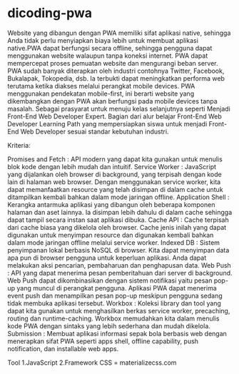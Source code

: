 # dicoding-pwa

Website yang dibangun dengan PWA memiliki sifat aplikasi native, sehingga Anda tidak perlu menyiapkan biaya lebih untuk membuat aplikasi native.PWA dapat berfungsi secara offline, sehingga pengguna dapat menggunakan website walaupun tanpa koneksi internet.
PWA dapat mempercepat proses pemuatan website dan mengurangi beban server. PWA sudah banyak diterapkan oleh industri contohnya Twitter, Facebook, Bukalapak, Tokopedia, dsb. Ia terbukti dapat meningkatkan performa web terutama ketika diakses melalui perangkat mobile devices.
PWA menggunakan pendekatan mobile-first, ini berarti website yang dikembangkan dengan PWA akan berfungsi pada mobile devices tanpa masalah. Sebagai prasyarat untuk menuju kelas selanjutnya seperti Menjadi Front-End Web Developer Expert. Bagian dari alur belajar Front-End Web Developer Learning Path yang mempersiapkan siswa untuk menjadi Front-End Web Developer sesuai standar kebutuhan industri.

Kriteria:

Promises and Fetch : API modern yang dapat kita gunakan untuk menulis blok kode dengan lebih mudah dan intuitif.
Service Worker : JavaScript yang dijalankan oleh browser di background, yang terpisah dengan kode lain di halaman web browser. Dengan menggunakan service worker, kita dapat memanfaatkan resource yang telah disimpan di dalam cache untuk ditampilkan kembali bahkan dalam mode jaringan offline.
Application Shell : Kerangka antarmuka aplikasi yang dibangun oleh beberapa komponen halaman dan aset lainnya. Ia disimpan lebih dahulu di dalam cache sehingga dapat tampil secara instan saat aplikasi dibuka.
Cache API : Cache terpisah dari cache biasa yang dikelola oleh browser. Cache jenis inilah yang dapat digunakan untuk menyimpan resource dan digunakan kembali bahkan dalam mode jaringan offline melalui service worker.
Indexed DB : Sistem penyimpanan lokal berbasis NoSQL di browser. Kita dapat menyimpan data apa pun di browser pengguna untuk keperluan aplikasi. Anda dapat melakukan aksi pencarian, pembaharuan dan penghapusan data.
Web Push : API yang dapat menerima pesan pemberitahuan dari server di background. Web Push dapat dikombinasikan dengan sistem notifikasi yaitu pesan pop-up yang muncul di perangkat pengguna. Aplikasi PWA dapat menerima event push dan menampilkan pesan pop-up meskipun pengguna sedang tidak membuka aplikasi tersebut.
Workbox : Koleksi library dan tool yang dapat kita gunakan untuk menghasilkan berkas service worker, precaching, routing dan runtime-caching. Workbox memudahkan kita dalam menulis kode PWA dengan sintaks yang lebih sederhana dan mudah dikelola.
Submission : Membuat aplikasi informasi sepak bola berbasis web dengan menerapkan sifat PWA seperti apps shell, offline capability, push notification, dan installable web apps.

Tool
1.JavaScript 
2.Framework CSS = materializecss.com
